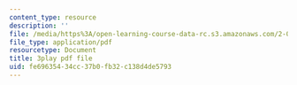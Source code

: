 ```yaml
---
content_type: resource
description: ''
file: /media/https%3A/open-learning-course-data-rc.s3.amazonaws.com/2-003sc-engineering-dynamics-fall-2011/fe69635434cc37b0fb32c138d4de5793_NHedXxUO-Bg.pdf
file_type: application/pdf
resourcetype: Document
title: 3play pdf file
uid: fe696354-34cc-37b0-fb32-c138d4de5793
---
```

